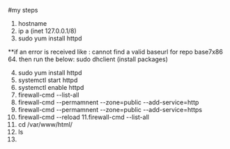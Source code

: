 #my steps

1. hostname
2. ip a
(inet 127.0.0.1/8)
3. sudo yum install httpd

**if an error is received like : cannot find a valid baseurl for repo base7x86 64. then run the below:
sudo dhclient (install packages)

4. sudo yum install httpd
5. systemctl start httpd
6. systemctl enable httpd
7. firewall-cmd --list-all
8. firewall-cmd --permamnent --zone=public --add-service=http
9. firewall-cmd --permamnent --zone=public --add-service=https
10. firewall-cmd --reload
11.firewall-cmd --list-all
12. cd /var/www/html/
13. ls
14. 

